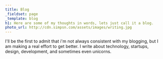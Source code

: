 ```yaml
---
title: Blog
_fieldset: page
_template: blog
h1: Here are some of my thoughts in words, lets just call it a blog.
photo_url: http://cdn.simpsn.com/assets/images/writing.jpg
---
```

I'll be the first to admit that i'm not always consistent with my blogging, but I am making a real effort to get better. I write about technology, startups, design, development, and sometimes even unicorns.